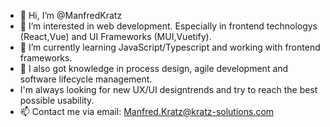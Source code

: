 - 👋 Hi, I’m @ManfredKratz
- 👀 I’m interested in web development. Especially in frontend technologys (React,Vue) and UI Frameworks (MUI,Vuetify).
- 🌱 I’m currently learning JavaScript/Typescript and working with frontend frameworks.
- 💞️ I also got knowledge in process design, agile development and software lifecycle management.
- I'm always looking for new UX/UI designtrends and try to reach the best possible usability.
- 📫 Contact me via email: Manfred.Kratz@kratz-solutions.com

<!---
ManfredKratz/ManfredKratz is a ✨ special ✨ repository because its `README.md` (this file) appears on your GitHub profile.
You can click the Preview link to take a look at your changes.
--->
